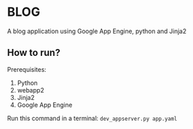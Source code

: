 # BLOG

A blog application using Google App Engine, python and Jinja2

How to run?
-------------
Prerequisites:
1. Python
2. webapp2
3. Jinja2
4. Google App Engine

Run this command in a terminal: `dev_appserver.py app.yaml`
